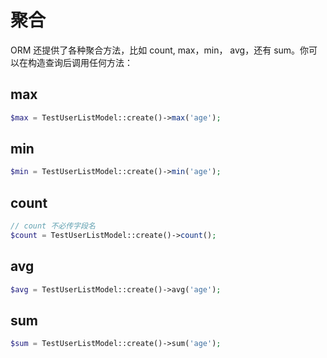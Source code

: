 # 聚合

ORM 还提供了各种聚合方法，比如 count, max，min， avg，还有 sum。你可以在构造查询后调用任何方法：

## max

```php
$max = TestUserListModel::create()->max('age');
```

## min

```php
$min = TestUserListModel::create()->min('age');
```

## count

```php
// count 不必传字段名
$count = TestUserListModel::create()->count();
```

## avg

```php
$avg = TestUserListModel::create()->avg('age');
```

## sum

```php
$sum = TestUserListModel::create()->sum('age');
```

